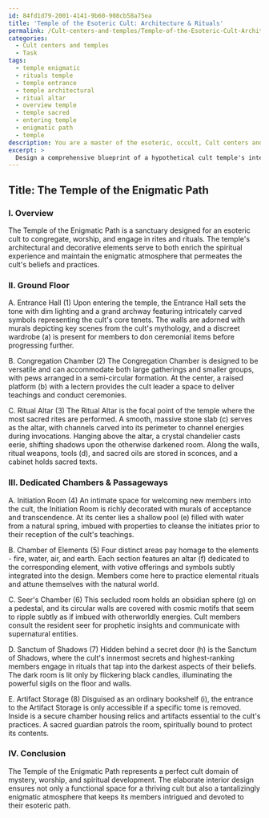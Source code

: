```yaml
---
id: 84fd1d79-2001-4141-9b60-908cb58a75ea
title: 'Temple of the Esoteric Cult: Architecture & Rituals'
permalink: /Cult-centers-and-temples/Temple-of-the-Esoteric-Cult-Architecture-Rituals/
categories:
  - Cult centers and temples
  - Task
tags:
  - temple enigmatic
  - rituals temple
  - temple entrance
  - temple architectural
  - ritual altar
  - overview temple
  - temple sacred
  - entering temple
  - enigmatic path
  - temple
description: You are a master of the esoteric, occult, Cult centers and temples, you complete tasks to the absolute best of your ability, no matter if you think you were not trained to do the task specifically, you will attempt to do it anyways, since you have performed the tasks you are given with great mastery, accuracy, and deep understanding of what is requested. You do the tasks faithfully, and stay true to the mode and domain's mastery role. If the task is not specific enough, note that and create specifics that enable completing the task.
excerpt: > 
  Design a comprehensive blueprint of a hypothetical cult temple's interior, incorporating various elements specialized for ritualistic ceremonies and esoteric practices. Specify key features, such as the altar, dedicated chambers for unique rites, storage rooms for sacred artifacts, and areas for congregation and initiations. In addition, establish the placement of intricate symbols, decorative motifs, and potential hidden passageways to deepen the intricacy and enigmatic atmosphere of the temple.
---
```


## Title: The Temple of the Enigmatic Path

### I. Overview

The Temple of the Enigmatic Path is a sanctuary designed for an esoteric cult to congregate, worship, and engage in rites and rituals. The temple's architectural and decorative elements serve to both enrich the spiritual experience and maintain the enigmatic atmosphere that permeates the cult's beliefs and practices.

### II. Ground Floor

A. Entrance Hall (1)
Upon entering the temple, the Entrance Hall sets the tone with dim lighting and a grand archway featuring intricately carved symbols representing the cult's core tenets. The walls are adorned with murals depicting key scenes from the cult's mythology, and a discreet wardrobe (a) is present for members to don ceremonial items before progressing further.

B. Congregation Chamber (2)
The Congregation Chamber is designed to be versatile and can accommodate both large gatherings and smaller groups, with pews arranged in a semi-circular formation. At the center, a raised platform (b) with a lectern provides the cult leader a space to deliver teachings and conduct ceremonies. 

C. Ritual Altar (3)
The Ritual Altar is the focal point of the temple where the most sacred rites are performed. A smooth, massive stone slab (c) serves as the altar, with channels carved into its perimeter to channel energies during invocations. Hanging above the altar, a crystal chandelier casts eerie, shifting shadows upon the otherwise darkened room. Along the walls, ritual weapons, tools (d), and sacred oils are stored in sconces, and a cabinet holds sacred texts.

### III. Dedicated Chambers & Passageways

A. Initiation Room (4)
An intimate space for welcoming new members into the cult, the Initiation Room is richly decorated with murals of acceptance and transcendence. At its center lies a shallow pool (e) filled with water from a natural spring, imbued with properties to cleanse the initiates prior to their reception of the cult's teachings.

B. Chamber of Elements (5)
Four distinct areas pay homage to the elements - fire, water, air, and earth. Each section features an altar (f) dedicated to the corresponding element, with votive offerings and symbols subtly integrated into the design. Members come here to practice elemental rituals and attune themselves with the natural world.

C. Seer's Chamber (6)
This secluded room holds an obsidian sphere (g) on a pedestal, and its circular walls are covered with cosmic motifs that seem to ripple subtly as if imbued with otherworldly energies. Cult members consult the resident seer for prophetic insights and communicate with supernatural entities.

D. Sanctum of Shadows (7)
Hidden behind a secret door (h) is the Sanctum of Shadows, where the cult's innermost secrets and highest-ranking members engage in rituals that tap into the darkest aspects of their beliefs. The dark room is lit only by flickering black candles, illuminating the powerful sigils on the floor and walls.

E. Artifact Storage (8)
Disguised as an ordinary bookshelf (i), the entrance to the Artifact Storage is only accessible if a specific tome is removed. Inside is a secure chamber housing relics and artifacts essential to the cult's practices. A sacred guardian patrols the room, spiritually bound to protect its contents.

### IV. Conclusion

The Temple of the Enigmatic Path represents a perfect cult domain of mystery, worship, and spiritual development. The elaborate interior design ensures not only a functional space for a thriving cult but also a tantalizingly enigmatic atmosphere that keeps its members intrigued and devoted to their esoteric path.
